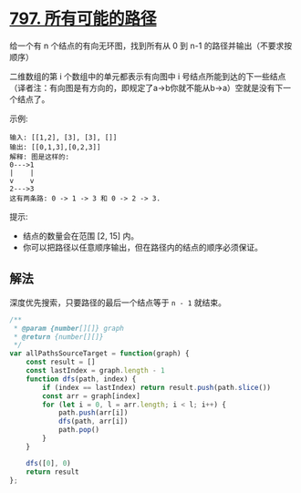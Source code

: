 # [797. 所有可能的路径](https://leetcode-cn.com/problems/all-paths-from-source-to-target/)

给一个有 n 个结点的有向无环图，找到所有从 0 到 n-1 的路径并输出（不要求按顺序）

二维数组的第 i 个数组中的单元都表示有向图中 i 号结点所能到达的下一些结点（译者注：有向图是有方向的，即规定了a→b你就不能从b→a）空就是没有下一个结点了。

示例:
```
输入: [[1,2], [3], [3], []] 
输出: [[0,1,3],[0,2,3]] 
解释: 图是这样的:
0--->1
|    |
v    v
2--->3
这有两条路: 0 -> 1 -> 3 和 0 -> 2 -> 3.
```
提示:

* 结点的数量会在范围 [2, 15] 内。
* 你可以把路径以任意顺序输出，但在路径内的结点的顺序必须保证。

## 解法
深度优先搜索，只要路径的最后一个结点等于 `n - 1` 就结束。
```js
/**
 * @param {number[][]} graph
 * @return {number[][]}
 */
var allPathsSourceTarget = function(graph) {
    const result = []
    const lastIndex = graph.length - 1
    function dfs(path, index) {
        if (index == lastIndex) return result.push(path.slice())
        const arr = graph[index]
        for (let i = 0, l = arr.length; i < l; i++) {
            path.push(arr[i])
            dfs(path, arr[i])
            path.pop()
        }
    }

    dfs([0], 0)
    return result
};
```
